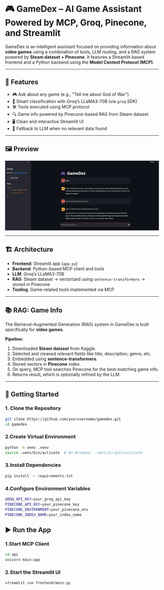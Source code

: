 # 🎮 GameDex – AI Game Assistant Powered by MCP, Groq, Pinecone, and Streamlit

GameDex is an intelligent assistant focused on providing information about **video games** using a combination of tools, LLM routing, and a RAG system powered by **Steam dataset + Pinecone**. It features a Streamlit-based frontend and a Python backend using the **Model Context Protocol (MCP)**.

---

## 🔧 Features

- 🎮 Ask about any game (e.g., "Tell me about God of War")
- 🤖 Smart classification with Groq’s LLaMA3-70B (via `groq` SDK)
- 🛠️ Tools executed using MCP protocol
- 🔍 Game info powered by Pinecone-based RAG from Steam dataset
- 🖥️ Clean and interactive Streamlit UI
- 🧠 Fallback to LLM when no relevant data found

---

## 🖼️ Preview

<p align="center">
  <img src="Assets/screenshot.png" width="700" alt="GameDex UI Screenshot">
</p>

---

## 🏗️ Architecture

- **Frontend**: Streamlit app (`app.py`)
- **Backend**: Python-based MCP client and tools
- **LLM**: Groq’s LLaMA3-70B
- **RAG**: Steam dataset → vectorized using `sentence-transformers` → stored in Pinecone
- **Tooling**: Game-related tools implemented via MCP

---

## 📚 RAG: Game Info

The Retrieval-Augmented Generation (RAG) system in GameDex is built specifically for **video games**.

**Pipeline:**

1. Downloaded **Steam dataset** from Kaggle.
2. Selected and cleaned relevant fields like title, description, genre, etc.
3. Embedded using **sentence-transformers**.
4. Stored vectors in **Pinecone** index.
5. On query, MCP tool searches Pinecone for the best-matching game info.
6. Returns result, which is optionally refined by the LLM.

---

## 🚀 Getting Started

### 1. Clone the Repository

```bash
git clone https://github.com/yourusername/gamedex.git
cd gamedex
```

### 2.Create Virtual Environment
```bash
python -m venv .venv
source .venv/bin/activate  # On Windows: .venv\Scripts\activate
```

### 3.Install Dependencies
```bash
pip install -r requirements.txt
```

### 4.Configure Environment Variables
```bash
GROQ_API_KEY=your_groq_api_key
PINECONE_API_KEY=your_pinecone_key
PINECONE_ENVIRONMENT=your_pinecone_env
PINECONE_INDEX_NAME=your_index_name
```

## ▶️ Run the App

### 1.Start MCP Client
```bash
cd api
uvicorn main:app
```

### 2.Start the Streamlit UI
```bash
streamlit run frontend/main.py
```
